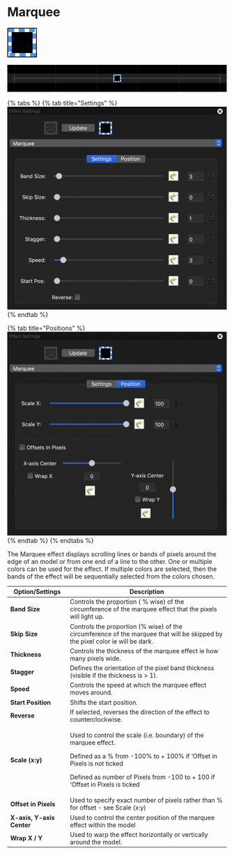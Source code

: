 # Marquee

![Icon](<../../.gitbook/assets/image (550).png>)

![Sequencer Grid](<../../.gitbook/assets/image (77).png>)

{% tabs %}
{% tab title="Settings" %}
![](<../../.gitbook/assets/image (692).png>)
{% endtab %}

{% tab title="Positions" %}
![](<../../.gitbook/assets/image (574).png>)
{% endtab %}
{% endtabs %}

The Marquee effect displays scrolling lines or bands of pixels around the edge of an model or from one end of a line to the other. One or multiple colors can be used for the effect. If multiple colors are selected, then the bands of the effect will be sequentially selected from the colors chosen.

| Option/Settings           | Description                                                                                                                                                                                                                              |
| ------------------------- | ---------------------------------------------------------------------------------------------------------------------------------------------------------------------------------------------------------------------------------------- |
| **Band Size**             | Controls the proportion ( % wise) of the circumference of the marquee effect that the pixels will light up.                                                                                                                              |
| **Skip Size**             | Controls the proportion (% wise) of the circumference of the marquee that will be skipped by the pixel color ie will be dark.                                                                                                            |
| **Thickness**             | Controls the thickness of the marquee effect ie how many pixels wide.                                                                                                                                                                    |
| **Stagger**               | Defines the orientation of the pixel band thickness (visible if the thickness is > 1).                                                                                                                                                   |
| **Speed**                 | Controls the speed at which the marquee effect moves around.                                                                                                                                                                             |
| **Start Position**        | Shifts the start position.                                                                                                                                                                                                               |
| **Reverse**               | If selected, reverses the direction of the effect to counterclockwise.                                                                                                                                                                   |
| **Scale (x:y)**           | <p>Used to control the scale (i.e. boundary) of the marquee effect.</p><p>Defined as a % from -100% to + 100% if ‘Offset in Pixels is not ticked</p><p>Defined as number of Pixels from -100 to + 100 if ‘Offset in Pixels is ticked</p> |
| **Offset in Pixels**      | Used to specify exact number of pixels rather than % for offset - see Scale (x:y)                                                                                                                                                        |
| **X-axis, Y-axis Center** | Used to control the center position of the marquee effect within the model                                                                                                                                                               |
| **Wrap X / Y**            | Used to warp the effect horizontally or vertically around the model.                                                                                                                                                                     |
